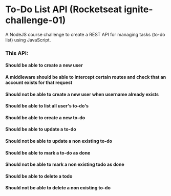 # To-Do List API (Rocketseat ignite-challenge-01)
A NodeJS course challenge to create a REST API for managing tasks (to-do list) using JavaScript.

### This API:

#### Should be able to create a new user

#### A middleware should be able to intercept certain routes and check that an account exists for that request

#### Should not be able to create a new user when username already exists

#### Should be able to list all user's to-do's

#### Should be able to create a new to-do

#### Should be able to update a to-do

#### Should not be able to update a non existing to-do

#### Should be able to mark a to-do as done

#### Should not be able to mark a non existing todo as done

#### Should be able to delete a todo

#### Should not be able to delete a non existing to-do

